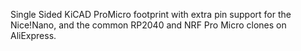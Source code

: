 Single Sided KiCAD ProMicro footprint with extra pin support for the Nice!Nano, and the common RP2040 and NRF Pro Micro clones on AliExpress.
